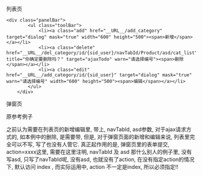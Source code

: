 列表页
```
<div class="panelBar">
		<ul class="toolBar">
			<li><a class="add" href="__URL__/add_category" target="dialog" mask="true" width="600" height="500"><span>新增</span></a></li>
			<li><a class="delete" href="__URL__/del_category/id/{sid_user}/navTabId/Product/asd/cat_list"  title="你确定要删除吗？" target="ajaxTodo" warn="请选择编号"><span>删除</span></a></li>
			<li><a class="edit" href="__URL__/add_category/id/{sid_user}" target="dialog" mask="true" warn="请选择编号" width="600" height="500"><span>编辑</span></a></li>
		</ul>
	</div>
```
弹窗页
<form method="post" action="__URL__/add_category/navTabId/Product/asd/cat_list?callbackType=closeCurrent" class="pageForm required-validate" onsubmit="return validateCallback(this, dialogAjaxDone)">

原参考例子
	<!-- <form method="post" action="__URL__/<neq name='vo.id' value=''>update<else />insert</neq>/navTabId/__MODULE__?callbackType=closeCurrent" class="pageForm required-validate" onsubmit="return validateCallback(this, dialogAjaxDone)"> -->

之前认为需要在列表页的新增编辑里, 带上, navTabId, asd参数, 对于ajax请求方式的, 如本例中的删除, 是需要带, 
但是, 对于弹窗页面的新增和编辑来说, 列表里完全可以不写, 写了也没有人管它. 真正起作用的是, 弹窗页里的表单提交, action=xxxx这里, 需要在这里注明, navTabId 及 asd
那什么别人的例子里, 没有写asd, 只写了navTabId呢, 
没有asd, 也就没有了action, 在没有指定action的情况下, 默认访问 index , 而实际运用中, action 不一定是index, 所以必须指定!!